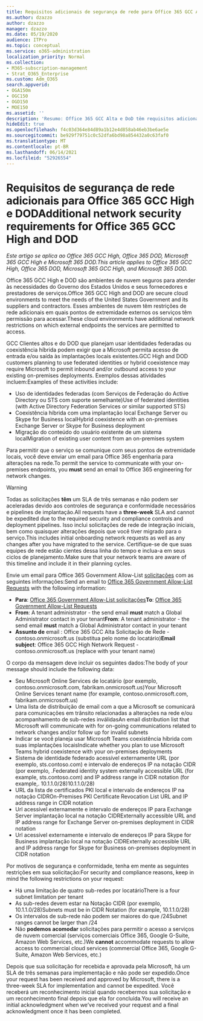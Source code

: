 ```yaml
---
title: Requisitos adicionais de segurança de rede para Office 365 GCC Alta e DoD
ms.author: dzazzo
author: dzazzo
manager: dzazzo
ms.date: 05/19/2020
audience: ITPro
ms.topic: conceptual
ms.service: o365-administration
localization_priority: Normal
ms.collection:
- M365-subscription-management
- Strat_O365_Enterprise
ms.custom: Adm_O365
search.appverid:
- OGA150m
- OGC150
- OGD150
- MOE150
ms.assetid: ''
description: 'Resumo: Office 365 GCC Alta e DoD têm requisitos adicionais de segurança de rede'
hideEdit: true
ms.openlocfilehash: f4c03d364e84d89a1b12e4d858ab46eb3be6ae5e
ms.sourcegitcommit: be929f79751c0c52dfa6bd98a854432a0c63faf0
ms.translationtype: MT
ms.contentlocale: pt-BR
ms.lasthandoff: 06/14/2021
ms.locfileid: "52926554"
---
```

# <a name="additional-network-security-requirements-for-office-365-gcc-high-and-dod"></a><span data-ttu-id="228d6-103">Requisitos de segurança de rede adicionais para Office 365 GCC High e DOD</span><span class="sxs-lookup"><span data-stu-id="228d6-103">Additional network security requirements for Office 365 GCC High and DOD</span></span>

<span data-ttu-id="228d6-104">*Este artigo se aplica ao Office 365 GCC High, Office 365 DOD, Microsoft 365 GCC High e Microsoft 365 DOD.*</span><span class="sxs-lookup"><span data-stu-id="228d6-104">*This article applies to Office 365 GCC High, Office 365 DOD, Microsoft 365 GCC High, and Microsoft 365 DOD.*</span></span>

<span data-ttu-id="228d6-105">Office 365 GCC High e DOD são ambientes de nuvem seguros para atender às necessidades do Governo dos Estados Unidos e seus fornecedores e prestadores de serviços.</span><span class="sxs-lookup"><span data-stu-id="228d6-105">Office 365 GCC High and DOD are secure cloud environments to meet the needs of the United States Government and its suppliers and contractors.</span></span>  <span data-ttu-id="228d6-106">Esses ambientes de nuvem têm restrições de rede adicionais em quais pontos de extremidade externos os serviços têm permissão para acessar.</span><span class="sxs-lookup"><span data-stu-id="228d6-106">These cloud environments have additional network restrictions on which external endpoints the services are permitted to access.</span></span>

<span data-ttu-id="228d6-107">GCC Clientes altos e do DOD que planejam usar identidades federadas ou coexistência híbrida podem exigir que a Microsoft permita acesso de entrada e/ou saída às implantações locais existentes.</span><span class="sxs-lookup"><span data-stu-id="228d6-107">GCC High and DOD customers planning to use federated identities or hybrid coexistence may require Microsoft to permit inbound and/or outbound access to your existing on-premises deployments.</span></span>  <span data-ttu-id="228d6-108">Exemplos dessas atividades incluem:</span><span class="sxs-lookup"><span data-stu-id="228d6-108">Examples of these activities include:</span></span>

* <span data-ttu-id="228d6-109">Uso de identidades federadas (com Serviços de Federação do Active Directory ou STS com suporte semelhante)</span><span class="sxs-lookup"><span data-stu-id="228d6-109">Use of federated identities (with Active Directory Federation Services or similar supported STS)</span></span>
* <span data-ttu-id="228d6-110">Coexistência híbrida com uma implantação local Exchange Server ou Skype for Business local</span><span class="sxs-lookup"><span data-stu-id="228d6-110">Hybrid coexistence with an on-premises Exchange Server or Skype for Business deployment</span></span>
* <span data-ttu-id="228d6-111">Migração do conteúdo do usuário existente de um sistema local</span><span class="sxs-lookup"><span data-stu-id="228d6-111">Migration of existing user content from an on-premises system</span></span>

<span data-ttu-id="228d6-112">Para permitir que o serviço se comunique com  seus pontos de extremidade locais, você deve enviar um email para Office 365 engenharia para alterações na rede.</span><span class="sxs-lookup"><span data-stu-id="228d6-112">To permit the service to communicate with your on-premises endpoints, you **must** send an email to Office 365 engineering for network changes.</span></span>

> [!WARNING]
> <span data-ttu-id="228d6-113">Todas as solicitações **têm** um SLA de três semanas e não podem ser aceleradas devido aos controles de segurança e conformidade necessários e pipelines de implantação.</span><span class="sxs-lookup"><span data-stu-id="228d6-113">All requests have a **three-week** SLA and cannot be expedited due to the required security and compliance controls and deployment pipelines.</span></span>  <span data-ttu-id="228d6-114">Isso inclui solicitações de rede de integração iniciais, bem como quaisquer alterações depois que você tiver migrado para o serviço.</span><span class="sxs-lookup"><span data-stu-id="228d6-114">This includes initial onboarding network requests as well as any changes after you have migrated to the service.</span></span>  <span data-ttu-id="228d6-115">Certifique-se de que suas equipes de rede estão cientes dessa linha do tempo e inclua-a em seus ciclos de planejamento.</span><span class="sxs-lookup"><span data-stu-id="228d6-115">Make sure that your network teams are aware of this timeline and include it in their planning cycles.</span></span>

<span data-ttu-id="228d6-116">Envie um email para Office 365 Government Allow-List [solicitações](mailto:o365gwlt@microsoft.com) com as seguintes informações:</span><span class="sxs-lookup"><span data-stu-id="228d6-116">Send an email to [Office 365 Government Allow-List Requests](mailto:o365gwlt@microsoft.com) with the following information:</span></span>

* <span data-ttu-id="228d6-117">**Para**: [Office 365 Government Allow-List solicitações](mailto:o365gwlt@microsoft.com)</span><span class="sxs-lookup"><span data-stu-id="228d6-117">**To**: [Office 365 Government Allow-List Requests](mailto:o365gwlt@microsoft.com)</span></span>
* <span data-ttu-id="228d6-118">**From**: A tenant administrator - the send email **must** match a Global Administrator contact in your tenant</span><span class="sxs-lookup"><span data-stu-id="228d6-118">**From**: A tenant administrator - the send email **must** match a Global Administrator contact in your tenant</span></span>
* <span data-ttu-id="228d6-119">**Assunto de** email : Office 365 GCC Alta Solicitação de Rede - contoso.onmicrosoft.us (substitua pelo nome do locatário)</span><span class="sxs-lookup"><span data-stu-id="228d6-119">**Email subject**: Office 365 GCC High Network Request - contoso.onmicrosoft.us (replace with your tenant name)</span></span>

<span data-ttu-id="228d6-120">O corpo da mensagem deve incluir os seguintes dados:</span><span class="sxs-lookup"><span data-stu-id="228d6-120">The body of your message should include the following data:</span></span>

* <span data-ttu-id="228d6-121">Seu Microsoft Online Services de locatário (por exemplo, contoso.onmicrosoft.com, fabrikam.onmicrosoft.us)</span><span class="sxs-lookup"><span data-stu-id="228d6-121">Your Microsoft Online Services tenant name (for example, contoso.onmicrosoft.com, fabrikam.onmicrosoft.us)</span></span>
* <span data-ttu-id="228d6-122">Uma lista de distribuição de email com a que a Microsoft se comunicará para comunicações em trânsito relacionadas a alterações na rede e/ou acompanhamento de sub-redes inválidas</span><span class="sxs-lookup"><span data-stu-id="228d6-122">An email distribution list that Microsoft will communicate with for on-going communications related to network changes and/or follow up for invalid subnets</span></span>
* <span data-ttu-id="228d6-123">Indicar se você planeja usar Microsoft Teams coexistência híbrida com suas implantações locais</span><span class="sxs-lookup"><span data-stu-id="228d6-123">Indicate whether you plan to use Microsoft Teams hybrid coexistence with your on-premises deployments</span></span>
* <span data-ttu-id="228d6-124">Sistema de identidade federado acessível externamente URL (por exemplo, sts.contoso.com) e intervalo de endereços IP na notação CIDR (por exemplo, .</span><span class="sxs-lookup"><span data-stu-id="228d6-124">Federated identity system externally accessible URL (for example, sts.contoso.com) and IP address range in CIDR notation (for example,.</span></span> <span data-ttu-id="228d6-125">10.1.1.0/28)</span><span class="sxs-lookup"><span data-stu-id="228d6-125">10.1.1.0/28)</span></span>
* <span data-ttu-id="228d6-126">URL da lista de certificados PKI local e intervalo de endereços IP na notação CIDR</span><span class="sxs-lookup"><span data-stu-id="228d6-126">On-Premises PKI Certificate Revocation List URL and IP address range in CIDR notation</span></span>
* <span data-ttu-id="228d6-127">Url acessível externamente e intervalo de endereços IP para Exchange Server implantação local na notação CIDR</span><span class="sxs-lookup"><span data-stu-id="228d6-127">Externally accessible URL and IP address range for Exchange Server on-premises deployment in CIDR notation</span></span>
* <span data-ttu-id="228d6-128">Url acessível externamente e intervalo de endereços IP para Skype for Business implantação local na notação CIDR</span><span class="sxs-lookup"><span data-stu-id="228d6-128">Externally accessible URL and IP address range for Skype for Business on-premises deployment in CIDR notation</span></span>

<span data-ttu-id="228d6-129">Por motivos de segurança e conformidade, tenha em mente as seguintes restrições em sua solicitação:</span><span class="sxs-lookup"><span data-stu-id="228d6-129">For security and compliance reasons, keep in mind the following restrictions on your request:</span></span>

* <span data-ttu-id="228d6-130">Há uma limitação de quatro sub-redes por locatário</span><span class="sxs-lookup"><span data-stu-id="228d6-130">There is a four subnet limitation per tenant</span></span>
* <span data-ttu-id="228d6-131">As sub-redes devem estar na Notação CIDR (por exemplo, 10.1.1.0/28)</span><span class="sxs-lookup"><span data-stu-id="228d6-131">Subnets must be in CIDR Notation (for example, 10.1.1.0/28)</span></span>
* <span data-ttu-id="228d6-132">Os intervalos de sub-rede não podem ser maiores do que /24</span><span class="sxs-lookup"><span data-stu-id="228d6-132">Subnet ranges cannot be larger than /24</span></span>
* <span data-ttu-id="228d6-133">Não **podemos acomodar** solicitações para permitir o acesso a serviços de nuvem comercial (serviços comerciais Office 365, Google G-Suite, Amazon Web Services, etc.)</span><span class="sxs-lookup"><span data-stu-id="228d6-133">We **cannot** accommodate requests to allow access to commercial cloud services (commercial Office 365, Google G-Suite, Amazon Web Services, etc.)</span></span>

<span data-ttu-id="228d6-134">Depois que sua solicitação for recebida e aprovada pela Microsoft, há um SLA de três semanas para implementação e não pode ser expedido.</span><span class="sxs-lookup"><span data-stu-id="228d6-134">Once your request has been received and approved by Microsoft, there is a three-week SLA for implementation and cannot be expedited.</span></span>  <span data-ttu-id="228d6-135">Você receberá um reconhecimento inicial quando recebermos sua solicitação e um reconhecimento final depois que ela for concluída.</span><span class="sxs-lookup"><span data-stu-id="228d6-135">You will receive an initial acknowledgment when we’ve received your request and a final acknowledgment once it has been completed.</span></span>
